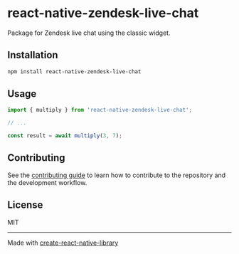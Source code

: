 # react-native-zendesk-live-chat

Package for Zendesk live chat using the classic widget.

## Installation

```sh
npm install react-native-zendesk-live-chat
```

## Usage

```js
import { multiply } from 'react-native-zendesk-live-chat';

// ...

const result = await multiply(3, 7);
```

## Contributing

See the [contributing guide](CONTRIBUTING.md) to learn how to contribute to the repository and the development workflow.

## License

MIT

---

Made with [create-react-native-library](https://github.com/callstack/react-native-builder-bob)
